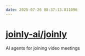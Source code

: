 ```yaml
---
date: 2025-07-26 08:37:13.811096
---
```


# [joinly-ai/joinly](https://github.com/joinly-ai/joinly)

AI agents for joining video meetings